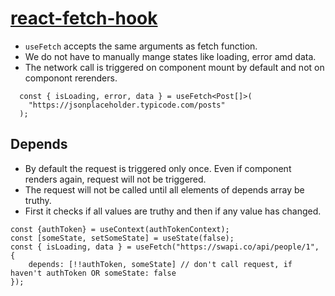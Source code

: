 # [react-fetch-hook](https://www.npmjs.com/package/react-fetch-hook)

- `useFetch` accepts the same arguments as fetch function.
- We do not have to manually mange states like loading, error amd data.
- The network call is triggered on component mount by default and not on componont rerenders.

```tsx
  const { isLoading, error, data } = useFetch<Post[]>(
    "https://jsonplaceholder.typicode.com/posts"
  );
```


## Depends

- By default the request is triggered only once. Even if component renders again, request will not be triggered.
- The request will not be called until all elements of depends array be truthy.
- First it checks if all values are truthy and then if any value has changed.

```tsx
const {authToken} = useContext(authTokenContext);
const [someState, setSomeState] = useState(false);
const { isLoading, data } = useFetch("https://swapi.co/api/people/1", {
    depends: [!!authToken, someState] // don't call request, if haven't authToken OR someState: false
});
```

